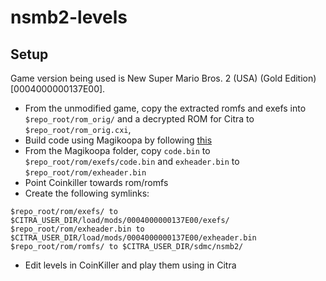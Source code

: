 # nsmb2-levels
## Setup
Game version being used is New Super Mario Bros. 2 (USA) (Gold Edition) [0004000000137E00].

* From the unmodified game, copy the extracted romfs and exefs into `$repo_root/rom_orig/` and a decrypted ROM for Citra to `$repo_root/rom_orig.cxi`, 
* Build code using Magikoopa by following [this](https://nsmbhd.net/thread/4629-magikoopa-tutorial-how-asm-hacks-are-setup/)
* From the Magikoopa folder, copy `code.bin` to `$repo_root/rom/exefs/code.bin` and `exheader.bin` to `$repo_root/rom/exheader.bin`
* Point Coinkiller towards rom/romfs
* Create the following symlinks:
```
$repo_root/rom/exefs/ to $CITRA_USER_DIR/load/mods/0004000000137E00/exefs/  
$repo_root/rom/exheader.bin to $CITRA_USER_DIR/load/mods/0004000000137E00/exheader.bin  
$repo_root/rom/romfs/ to $CITRA_USER_DIR/sdmc/nsmb2/
```
* Edit levels in CoinKiller and play them using in Citra
